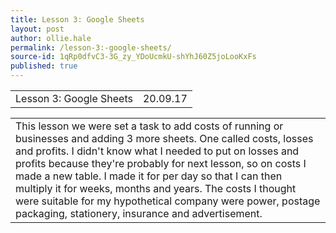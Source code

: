 ```yaml
---
title: Lesson 3: Google Sheets
layout: post
author: ollie.hale
permalink: /lesson-3:-google-sheets/
source-id: 1qRp0dfvC3-3G_zy_YDoUcmkU-shYhJ60Z5joLooKxFs
published: true
---
```

<table>
  <tr>
    <td>Lesson 3: Google Sheets</td>
    <td>20.09.17</td>
  </tr>
</table>


<table>
  <tr>
    <td>This lesson we were set a task to add costs of running or businesses and adding 3 more sheets. One called costs, losses and profits. I didn't know what I needed to put on losses and profits because they're probably for next lesson, so on costs I made a new table. I made it for per day so that I can then multiply it for weeks, months and years. The costs I thought were suitable for my hypothetical company were power, postage packaging, stationery, insurance and advertisement.</td>
  </tr>
</table>
